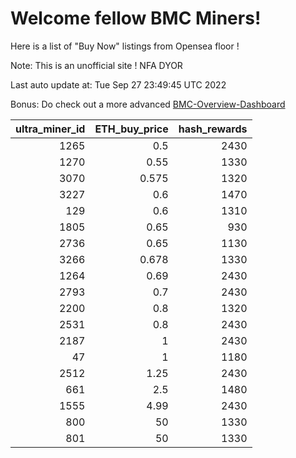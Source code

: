 # Welcome fellow BMC Miners!
Here is a list of "Buy Now" listings from Opensea floor !

Note: This is an unofficial site ! NFA DYOR

Last auto update at: Tue Sep 27 23:49:45 UTC 2022

Bonus: Do check out a more advanced [BMC-Overview-Dashboard](https://dune.com/defifunk/BMC-Overview-Dashboard)


|   ultra_miner_id |   ETH_buy_price |   hash_rewards |
|-----------------:|----------------:|---------------:|
|             1265 |           0.5   |           2430 |
|             1270 |           0.55  |           1330 |
|             3070 |           0.575 |           1320 |
|             3227 |           0.6   |           1470 |
|              129 |           0.6   |           1310 |
|             1805 |           0.65  |            930 |
|             2736 |           0.65  |           1130 |
|             3266 |           0.678 |           1330 |
|             1264 |           0.69  |           2430 |
|             2793 |           0.7   |           2430 |
|             2200 |           0.8   |           1320 |
|             2531 |           0.8   |           2430 |
|             2187 |           1     |           2430 |
|               47 |           1     |           1180 |
|             2512 |           1.25  |           2430 |
|              661 |           2.5   |           1480 |
|             1555 |           4.99  |           2430 |
|              800 |          50     |           1330 |
|              801 |          50     |           1330 |